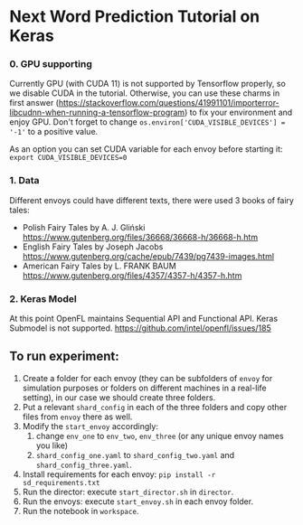 # Next Word Prediction Tutorial on Keras

### 0. GPU supporting
Currently GPU (with CUDA 11) is not supported by Tensorflow properly, so we disable CUDA in the tutorial. Otherwise, you can use these charms in first answer (https://stackoverflow.com/questions/41991101/importerror-libcudnn-when-running-a-tensorflow-program) to fix your environment and enjoy GPU. Don't forget to change `os.environ['CUDA_VISIBLE_DEVICES'] = '-1'` to a positive value. 

As an option you can set CUDA variable for each envoy before starting it: `export CUDA_VISIBLE_DEVICES=0` 

### 1. Data
Different envoys could have different texts, there were used 3 books of fairy tales:
- Polish Fairy Tales by A. J. Gliński https://www.gutenberg.org/files/36668/36668-h/36668-h.htm
- English Fairy Tales by Joseph Jacobs https://www.gutenberg.org/cache/epub/7439/pg7439-images.html
- American Fairy Tales by L. FRANK BAUM https://www.gutenberg.org/files/4357/4357-h/4357-h.htm

### 2. Keras Model
At this point OpenFL maintains Sequential API and Functional API. Keras Submodel is not supported.
https://github.com/intel/openfl/issues/185

## To run experiment:
1. Create a folder for each envoy (they can be subfolders of `envoy` for simulation purposes or folders on different machines in a real-life setting), in our case we should create three folders.
2. Put a relevant `shard_config` in each of the three folders and copy other files from `envoy` there as well.
3. Modify the `start_envoy` accordingly:
   1. change `env_one` to `env_two`, `env_three` (or any unique envoy names you like)
   2. `shard_config_one.yaml` to  `shard_config_two.yaml` and `shard_config_three.yaml`.
4. Install requirements for each envoy: `pip install -r sd_requirements.txt`
5. Run the director: execute `start_director.sh` in `director`.
6. Run the envoys: execute `start_envoy.sh` in each envoy folder.
7. Run the notebook in `workspace`.
